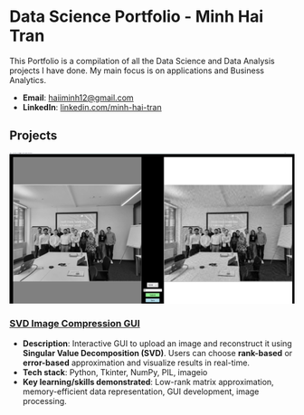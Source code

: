# Data Science Portfolio - Minh Hai Tran
This Portfolio is a compilation of all the Data Science and Data Analysis projects I have done. My main focus is on applications and Business Analytics.

- **Email**: [haiiminh12@gmail.com](haiiminh12@gmail.com)
- **LinkedIn**: [linkedin.com/minh-hai-tran](https://www.linkedin.com/in/minh-hai-tran-19101b217/)

## Projects

![SVD GUI](https://github.com/minhhai1208/Portfolio-Data-Science/blob/main/Screenshot%202025-10-19%20090327.png)

### [SVD Image Compression GUI](https://github.com/minhhai1208/SVD-with-GUI)

- **Description**: Interactive GUI to upload an image and reconstruct it using **Singular Value Decomposition (SVD)**. Users can choose **rank-based** or **error-based** approximation and visualize results in real-time.
- **Tech stack**: Python, Tkinter, NumPy, PIL, imageio
- **Key learning/skills demonstrated**: Low-rank matrix approximation, memory-efficient data representation, GUI development, image processing.



